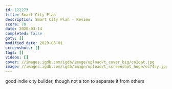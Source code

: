 ```yaml
---
id: 122273
title: Smart City Plan
description: Smart City Plan - Review
score: 70
date: 2020-03-14
completed: false
goty: []
modified_date: 2023-03-01
screenshots: []
tags: []
videos: []
cover: //images.igdb.com/igdb/image/upload/t_cover_big/co1qat.jpg
image: //images.igdb.com/igdb/image/upload/t_screenshot_huge/sc74sy.jpg
---
```

good indie city builder, though not a ton to separate it from others